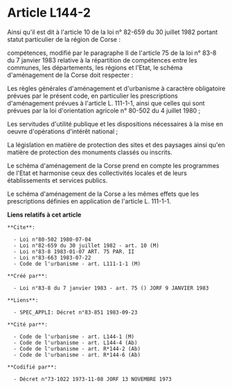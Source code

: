 # Article L144-2

Ainsi qu'il est dit à l'article 10 de la loi n° 82-659 du 30 juillet 1982 portant statut particulier de la région de Corse :

compétences, modifié par le paragraphe II de l'article 75 de la loi n° 83-8 du 7 janvier 1983 relative à la répartition de
compétences entre les communes, les départements, les régions et l'Etat, le schéma d'aménagement de la Corse doit respecter :

Les règles générales d'aménagement et d'urbanisme à caractère obligatoire prévues par le présent code, en particulier les
prescriptions d'aménagement prévues à l'article L. 111-1-1, ainsi que celles qui sont prévues par la loi d'orientation
agricole n° 80-502 du 4 juillet 1980 ;

Les servitudes d'utilité publique et les dispositions nécessaires à la mise en oeuvre d'opérations d'intérêt national ;

La législation en matière de protection des sites et des paysages ainsi qu'en matière de protection des monuments classés ou
inscrits.

Le schéma d'aménagement de la Corse prend en compte les programmes de l'Etat et harmonise ceux des collectivités locales et
de leurs établissements et services publics.

Le schéma d'aménagement de la Corse a les mêmes effets que les prescriptions définies en application de l'article  L.
111-1-1.

**Liens relatifs à cet article**

	**Cite**:

	  - Loi n°80-502 1980-07-04
	  - Loi n°82-659 du 30 juillet 1982 - art. 10 (M)
	  - Loi n°83-8 1983-01-07 ART. 75 PAR. II
	  - Loi n°83-663 1983-07-22
	  - Code de l'urbanisme - art. L111-1-1 (M)

	**Créé par**:

	  - Loi n°83-8 du 7 janvier 1983 - art. 75 () JORF 9 JANVIER 1983

	**Liens**:

	  - SPEC_APPLI: Décret n°83-851 1983-09-23

	**Cité par**:

	  - Code de l'urbanisme - art. L144-1 (M)
	  - Code de l'urbanisme - art. L144-4 (Ab)
	  - Code de l'urbanisme - art. R*144-2 (Ab)
	  - Code de l'urbanisme - art. R*144-6 (Ab)

	**Codifié par**:

	  - Décret n°73-1022 1973-11-08 JORF 13 NOVEMBRE 1973
